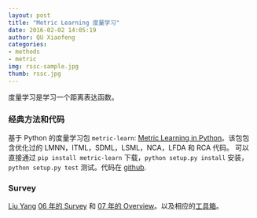 ```yaml
---
layout: post
title: "Metric Learning 度量学习"
date: 2016-02-02 14:05:19
author: QU Xiaofeng
categories:
- methods
- metric
img: rssc-sample.jpg
thumb: rssc.jpg
---
```


度量学习是学习一个距离表达函数。

### 经典方法和代码

基于 Python 的度量学习包 `metric-learn`: [Metric Learning in Python][metric-learn]。该包包含优化过的 LMNN，ITML，SDML，LSML，NCA，LFDA 和 RCA 代码。
可以直接通过 `pip install metric-learn` 下载，`python setup.py install` 安装，`python setup.py test` 测试。代码在 [github][metric-learn-repo].

### Survey

[Liu Yang][liu-yang] [06 年的 Survey][06-survey] 和 [07 年的 Overview][07-overview]。以及相应的[工具箱][distlearn]。

[metric-learn]: 
http://all-umass.github.io/metric-learn/index.html
[metric-learn-repo]: https://github.com/all-umass/metric-learn
[liu-yang]: http://www.cs.cmu.edu/~liuy/
[06-survey]: http://www.cs.cmu.edu/~liuy/frame_survey_v2.pdf
[07-overview]: http://www.cs.cmu.edu/~liuy/dist_overview.pdf
[distlearn]: http://www.cs.cmu.edu/~liuy/distlearn.htm